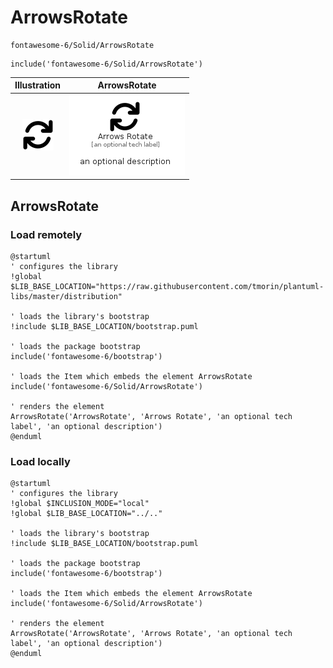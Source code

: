 # ArrowsRotate


```text
fontawesome-6/Solid/ArrowsRotate
```

```text
include('fontawesome-6/Solid/ArrowsRotate')
```



| Illustration | ArrowsRotate |
| :---: | :---: |
| ![illustration for Illustration](../../fontawesome-6/Solid/ArrowsRotate.png) | ![illustration for ArrowsRotate](../../fontawesome-6/Solid/ArrowsRotate.Local.png) |




## ArrowsRotate

### Load remotely
```plantuml
@startuml
' configures the library
!global $LIB_BASE_LOCATION="https://raw.githubusercontent.com/tmorin/plantuml-libs/master/distribution"

' loads the library's bootstrap
!include $LIB_BASE_LOCATION/bootstrap.puml

' loads the package bootstrap
include('fontawesome-6/bootstrap')

' loads the Item which embeds the element ArrowsRotate
include('fontawesome-6/Solid/ArrowsRotate')

' renders the element
ArrowsRotate('ArrowsRotate', 'Arrows Rotate', 'an optional tech label', 'an optional description')
@enduml
```

### Load locally
```plantuml
@startuml
' configures the library
!global $INCLUSION_MODE="local"
!global $LIB_BASE_LOCATION="../.."

' loads the library's bootstrap
!include $LIB_BASE_LOCATION/bootstrap.puml

' loads the package bootstrap
include('fontawesome-6/bootstrap')

' loads the Item which embeds the element ArrowsRotate
include('fontawesome-6/Solid/ArrowsRotate')

' renders the element
ArrowsRotate('ArrowsRotate', 'Arrows Rotate', 'an optional tech label', 'an optional description')
@enduml
```

